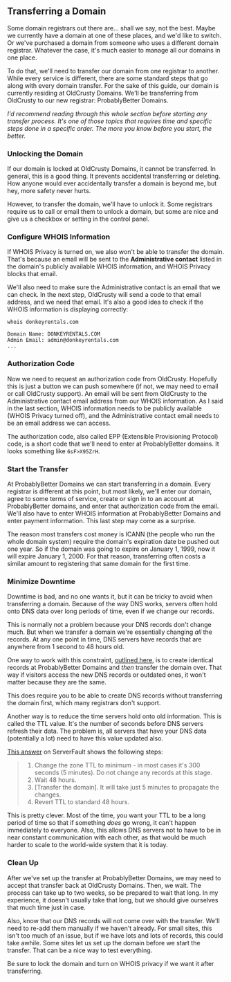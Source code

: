## Transferring a Domain

Some domain registrars out there are... shall we say, not the best. Maybe we currently have a domain at one of these places, and we'd like to switch. Or we've purchased a domain from someone who uses a different domain registrar. Whatever the case, it's much easier to manage all our domains in one place.

To do that, we'll need to transfer our domain from one registrar to another. While every service is different, there are some standard steps that go along with every domain transfer. For the sake of this guide, our domain is currently residing at OldCrusty Domains. We'll be transferring from OldCrusty to our new registrar: ProbablyBetter Domains.

_I'd recommend reading through this whole section before starting any transfer process. It's one of those topics that requires time and specific steps done in a specific order. The more you know before you start, the better._

### Unlocking the Domain

If our domain is locked at OldCrusty Domains, it cannot be transferred. In general, this is a good thing. It prevents accidental transferring or deleting. How anyone would ever accidentally transfer a domain is beyond me, but hey, more safety never hurts.

However, to transfer the domain, we'll have to unlock it. Some registrars require us to call or email them to unlock a domain, but some are nice and give us a checkbox or setting in the control panel.

### Configure WHOIS Information

If WHOIS Privacy is turned on, we also won't be able to transfer the domain. That's because an email will be sent to the **Administrative contact** listed in the domain's publicly available WHOIS information, and WHOIS Privacy blocks that email.

We'll also need to make sure the Administrative contact is an email that we can check. In the next step, OldCrusty will send a code to that email address, and we need that email. It's also a good idea to check if the WHOIS information is displaying correctly:

```shell
whois donkeyrentals.com

Domain Name: DONKEYRENTALS.COM
Admin Email: admin@donkeyrentals.com
...
```

### Authorization Code

Now we need to request an authorization code from OldCrusty. Hopefully this is just a button we can push somewhere (if not, we may need to email or call OldCrusty support). An email will be sent from OldCrusty to the Administrative contact email address from our WHOIS information. As I said in the last section, WHOIS information needs to be publicly available (WHOIS Privacy turned off), and the Administrative contact email needs to be an email address we can access.

The authorization code, also called EPP (Extensible Provisioning Protocol) code, is a short code that we'll need to enter at ProbablyBetter domains. It looks something like `6sF>X95ZrH`.

### Start the Transfer

At ProbablyBetter Domains we can start transferring in a domain. Every registrar is different at this point, but most likely, we'll enter our domain, agree to some terms of service, create or sign in to an account at ProbablyBetter domains, and enter that authorization code from the email. We'll also have to enter WHOIS information at ProbablyBetter Domains and enter payment information. This last step may come as a surprise.

The reason most transfers cost money is ICANN (the people who run the whole domain system) require the domain's expiration date be pushed out one year. So if the domain was going to expire on January 1, 1999, now it will expire January 1, 2000. For that reason, transferring often costs a similar amount to registering that same domain for the first time.

### Minimize Downtime

Downtime is bad, and no one wants it, but it can be tricky to avoid when transferring a domain. Because of the way DNS works, servers often hold onto DNS data over long periods of time, even if we change our records.

This is normally not a problem because your DNS records don't change much. But when we transfer a domain we're essentially changing _all_ the records. At any one point in time, DNS servers have records that are anywhere from 1 second to 48 hours old.

One way to work with this constraint, [outlined here](http://dyn.com/blog/changing-managed-dns-providers-in-five-easy-steps), is to create identical records at ProbablyBetter Domains and _then_ transfer the domain over. That way if visitors access the new DNS records or outdated ones, it won't matter because they are the same.

This does require you to be able to create DNS records without transferring the domain first, which many registrars don't support.

Another way is to reduce the time servers hold onto old information. This is called the TTL value. It's the number of seconds before DNS servers refresh their data. The problem is, all servers that have your DNS data (potentially a lot) need to have this value updated also.

[This answer](http://serverfault.com/questions/459968/how-to-switch-dns-for-a-website-without-service-disruption/459970#459970) on ServerFault shows the following steps:

> 1. Change the zone TTL to minimum - in most cases it's 300 seconds (5 minutes). Do not change any records at this stage.
> 2. Wait 48 hours.
> 3. [Transfer the domain]. It will take just 5 minutes to propagate the changes.
> 4. Revert TTL to standard 48 hours.

This is pretty clever. Most of the time, you want your TTL to be a long period of time so that if something _does_ go wrong, it can't happen immediately to everyone. Also, this allows DNS servers not to have to be in near constant communication with each other, as that would be much harder to scale to the world-wide system that it is today.

### Clean Up

After we've set up the transfer at ProbablyBetter Domains, we may need to accept that transfer back at OldCrusty Domains. Then, we wait. The process can take up to two weeks, so be prepared to wait that long. In my experience, it doesn't usually take that long, but we should give ourselves that much time just in case.

Also, know that our DNS records will not come over with the transfer. We'll need to re-add them manually if we haven't already. For small sites, this isn't too much of an issue, but if we have lots and lots of records, this could take awhile. Some sites let us set up the domain before we start the transfer. That can be a nice way to test everything.

Be sure to lock the domain and turn on WHOIS privacy if we want it after transferring.
